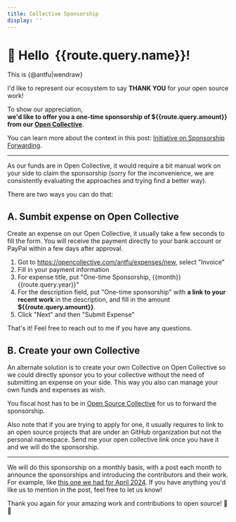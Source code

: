 ```yaml
---
title: Collective Sponsorship
display: ''
---
```


<script setup>
import { useRoute } from 'vue-router'
import { computed, nextTick } from 'vue'

const route = useRoute()

const monthes = ['January', 'February', 'March', 'April', 'May', 'June', 'July', 'August', 'September', 'October', 'November', 'December']

const month = computed(() => monthes[+route.query.month - 1])
</script>

<h1 class="flex gap-2 items-center">
👋 Hello
<img :src="`https://github.com/${route.query.github}.png`" class="!h-12 !w-12 rounded-full !m0" />
{{route.query.name}}!
</h1>

This is {@antfu|wendraw}

I'd like to represent our ecosystem to say **THANK YOU** for your open source work!

To show our appreciation,<br>**we'd like to offer you a one-time sponsorship of <span>${{route.query.amount}}</span> from our [Open Collective](https://opencollective.com/antfu)**.

You can learn more about the context in this post: [Initiative on Sponsorship Forwarding](/posts/sponsorship-forwarding).

---

As our funds are in Open Collective, it would require a bit manual work on your side to claim the sponsorship (sorry for the inconvenience, we are consistently evaluating the approaches and trying find a better way).

There are two ways you can do that:

## A. Sumbit expense on Open Collective

Create an expense on our Open Collective, it usually take a few seconds to fill the form. You will receive the payment directly to your bank account or PayPal within a few days after approval.

1. Got to https://opencollective.com/antfu/expenses/new, select "Invoice"
2. Fill in your payment information
3. For expense title, put <TextCopy inline font-bold :slice="[1, -1]">"One-time Sponsorship, {{month}} {{route.query.year}}"</TextCopy>
4. For the description field, put <TextCopy inline font-bold :slice="[1, -1]">"One-time sponsorship"</TextCopy> with **a link to your recent work** in the description, and fill in the amount **${{route.query.amount}}**.
5. Click "Next" and then "Submit Expense"

That's it! Feel free to reach out to me if you have any questions.

## B. Create your own Collective

An alternate solution is to create your own Collective on Open Collective so we could directly sponsor you to your collective without the need of submitting an expense on your side. This way you also can manage your own funds and expenses as wish.

You fiscal host has to be in [Open Source Collective](https://opencollective.com/opensource) for us to forward the sponsorship.

Also note that if you are trying to apply for one, it usually requires to link to an open source projects that are under an GitHub organization but not the personal namespace. Send me your open collective link once you have it and we will do the sponsorship.

---

We will do this sponsorship on a monthly basis, with a post each month to announce the sponsorships and introducing the contributors and their work. For example, like [this one we had for April 2024](https://opencollective.com/antfu/updates/anthony-collective-redistribution-april-2024). If you have anything you'd like us to mention in the post, feel free to let us know!

Thank you again for your amazing work and contributions to open source! 🙏 💖
